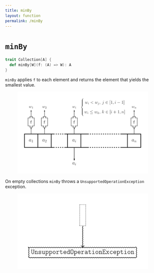 ```yaml
---
title: minBy
layout: function
permalink: /minBy
---
```


# `minBy`

~~~ scala
trait Collection[A] {
  def minBy[W](f: (A) => W): A
}
~~~

`minBy` applies `f` to each element and returns the element that yields the smallest value.

<figure class="diagram">
  <img src="images/minBy.svg" alt="minBy function">
  <!-- <figcaption class="diagram-desc"></figcaption> -->
</figure>

On empty collections `minBy` throws a `UnsupportedOperationException` exception.

<figure class="diagram">
  <img src="images/minBy.2.svg" alt="minBy function">
  <!-- <figcaption class="diagram-desc"></figcaption> -->
</figure>
